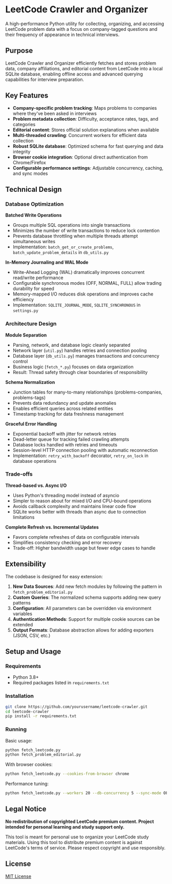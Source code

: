 # LeetCode Crawler and Organizer

A high-performance Python utility for collecting, organizing, and accessing LeetCode problem data with a focus on company-tagged questions and their frequency of appearance in technical interviews.

## Purpose

LeetCode Crawler and Organizer efficiently fetches and stores problem data, company affiliations, and editorial content from LeetCode into a local SQLite database, enabling offline access and advanced querying capabilities for interview preparation.

## Key Features

- **Company-specific problem tracking**: Maps problems to companies where they've been asked in interviews
- **Problem metadata collection**: Difficulty, acceptance rates, tags, and categories
- **Editorial content**: Stores official solution explanations when available
- **Multi-threaded crawling**: Concurrent workers for efficient data collection
- **Robust SQLite database**: Optimized schema for fast querying and data integrity
- **Browser cookie integration**: Optional direct authentication from Chrome/Firefox
- **Configurable performance settings**: Adjustable concurrency, caching, and sync modes

## Technical Design

### Database Optimization

**Batched Write Operations**
- Groups multiple SQL operations into single transactions
- Minimizes the number of write transactions to reduce lock contention
- Prevents database throttling when multiple threads attempt simultaneous writes
- Implementation: `batch_get_or_create_problems`, `batch_update_problem_details` in `db_utils.py`

**In-Memory Journaling and WAL Mode**
- Write-Ahead Logging (WAL) dramatically improves concurrent read/write performance
- Configurable synchronous modes (OFF, NORMAL, FULL) allow trading durability for speed
- Memory-mapped I/O reduces disk operations and improves cache efficiency
- Implementation: `SQLITE_JOURNAL_MODE`, `SQLITE_SYNCHRONOUS` in `settings.py`

### Architecture Design

**Module Separation**
- Parsing, network, and database logic cleanly separated
- Network layer (`util.py`) handles retries and connection pooling
- Database layer (`db_utils.py`) manages transactions and concurrency control
- Business logic (`fetch_*.py`) focuses on data organization
- Result: Thread safety through clear boundaries of responsibility

**Schema Normalization**
- Junction tables for many-to-many relationships (problems-companies, problems-tags)
- Prevents data redundancy and update anomalies
- Enables efficient queries across related entities
- Timestamp tracking for data freshness management

**Graceful Error Handling**
- Exponential backoff with jitter for network retries
- Dead-letter queue for tracking failed crawling attempts
- Database locks handled with retries and timeouts
- Session-level HTTP connection pooling with automatic reconnection
- Implementation: `retry_with_backoff` decorator, `retry_on_lock` in database operations

### Trade-offs

**Thread-based vs. Async I/O**
- Uses Python's threading model instead of asyncio
- Simpler to reason about for mixed I/O and CPU-bound operations
- Avoids callback complexity and maintains linear code flow
- SQLite works better with threads than async due to connection limitations

**Complete Refresh vs. Incremental Updates**
- Favors complete refreshes of data on configurable intervals
- Simplifies consistency checking and error recovery
- Trade-off: Higher bandwidth usage but fewer edge cases to handle

## Extensibility

The codebase is designed for easy extension:

1. **New Data Sources**: Add new fetch modules by following the pattern in `fetch_problem_editorial.py`
2. **Custom Queries**: The normalized schema supports adding new query patterns
3. **Configuration**: All parameters can be overridden via environment variables
4. **Authentication Methods**: Support for multiple cookie sources can be extended
5. **Output Formats**: Database abstraction allows for adding exporters (JSON, CSV, etc.)

## Setup and Usage

### Requirements

- Python 3.8+
- Required packages listed in `requirements.txt`

### Installation

```bash
git clone https://github.com/yourusername/leetcode-crawler.git
cd leetcode-crawler
pip install -r requirements.txt
```

### Running

Basic usage:

```bash
python fetch_leetcode.py
python fetch_problem_editorial.py
```

With browser cookies:

```bash
python fetch_leetcode.py --cookies-from-browser chrome
```

Performance tuning:

```bash
python fetch_leetcode.py --workers 20 --db-concurrency 5 --sync-mode OFF
```

## Legal Notice

**No redistribution of copyrighted LeetCode premium content. Project intended for personal learning and study support only.**

This tool is meant for personal use to organize your LeetCode study materials. Using this tool to distribute premium content is against LeetCode's terms of service. Please respect copyright and use responsibly.

## License

[MIT License](LICENSE)
